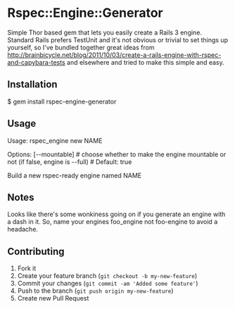 # Rspec::Engine::Generator

Simple Thor based gem that lets you easily create a Rails 3 engine.
Standard Rails prefers TestUnit and it's not obvious or trivial to set
things up yourself, so I've bundled together great ideas from
http://brainbicycle.net/blog/2011/10/03/create-a-rails-engine-with-rspec-and-capybara-tests
and elsewhere and tried to make this simple and easy.

## Installation

  $ gem install rspec-engine-generator

## Usage

Usage:
  rspec\_engine new NAME

Options:
  [--mountable]  # choose whether to make the engine mountable or not
(if false, engine is --full)
                 # Default: true

Build a new rspec-ready engine named NAME

## Notes

Looks like there's some wonkiness going on if you generate an engine
with a dash in it. So, name your engines foo\_engine not foo-engine to
avoid a headache.

## Contributing

1. Fork it
2. Create your feature branch (`git checkout -b my-new-feature`)
3. Commit your changes (`git commit -am 'Added some feature'`)
4. Push to the branch (`git push origin my-new-feature`)
5. Create new Pull Request
